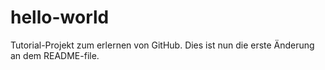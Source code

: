 # hello-world
Tutorial-Projekt zum erlernen von GitHub.
Dies ist nun die erste Änderung an dem README-file.
